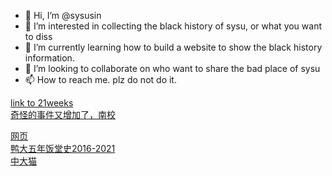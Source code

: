 - 👋 Hi, I’m @sysusin
- 👀 I’m interested in collecting the black history of sysu, or what you want to diss
- 🌱 I’m currently learning how to build a website to show the black history information.
- 💞️ I’m looking to collaborate on who want to share the bad place of sysu
- 📫 How to reach me. plz do not do it.

<!---
sysusin/sysusin is a ✨ special ✨ repository because its `README.md` (this file) appears on your GitHub profile.
You can click the Preview link to take a look at your changes.
--->
[link to 21weeks](https://sysusth.github.io/21weeks-icu.github.io/)  
[奇怪的事件又增加了，南校](/doc/最新南校消息.md)

[网页](https://sysusth.github.io/)  
[鸭大五年饭堂史2016-2021](/doc/鸭大东校五年饭堂史和吐槽.md)  
[中大猫](https://sysusth.github.io/sysucat)